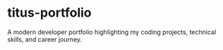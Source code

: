 # titus-portfolio
A modern developer portfolio highlighting my coding projects, technical skills, and career journey.
